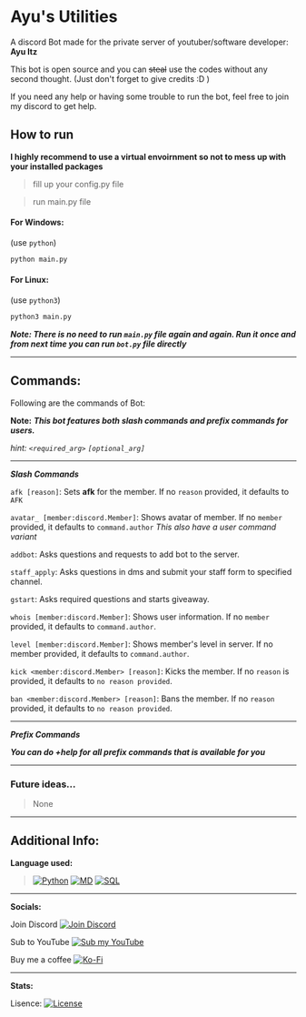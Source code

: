 # Ayu's Utilities

A discord Bot made for the private server of youtuber/software developer: **Ayu Itz**

This bot is open source and you can ~~steal~~ use the codes without any second thought. (Just don't forget to give credits :D )

If you need any help or having some trouble to run the bot, feel free to join my discord to get help.

## How to run

**I highly recommend to use a virtual envoirnment so not to mess up with your installed packages**

> fill up your config.py file

> run main.py file
#### For Windows:
(use `python`)
```sh
python main.py
```
#### For Linux:
(use `python3`)
```sh
python3 main.py
```
***Note: There is no need to run `main.py` file again and again. Run it once and from next time you can run `bot.py` file directly***

------------------------

## Commands:

Following are the commands of Bot:

**Note:** *__This bot features both slash commands and prefix commands for users.__*

*hint: `<required_arg>` `[optional_arg]`*

---
***Slash Commands***

`afk [reason]`: Sets **afk** for the member. If no `reason` provided, it defaults to `AFK`

`avatar_ [member:discord.Member]`: Shows avatar of member. If no `member` provided, it defaults to `command.author`
*This also have a user command variant*

`addbot`: Asks questions and requests to add bot to the server.

`staff_apply`: Asks questions in dms and submit your staff form to specified channel.

`gstart`: Asks required questions and starts giveaway.

`whois [member:discord.Member]`: Shows user information. If no `member` provided, it defaults to `command.author`.

`level [member:discord.Member]`: Shows member's level in server. If no member provided, it defaults to `command.author`.

`kick <member:discord.Member> [reason]`: Kicks the member. If no `reason` is provided, it defaults to `no reason provided`.

`ban <member:discord.Member> [reason]`: Bans the member. If no `reason` provided, it defaults to `no reason provided`.

---
***Prefix Commands***

***You can do +help for all prefix commands that is available for you***

---
### Future ideas...
> None

---
## Additional Info:
 
**Language used:**
    
> [![Python](https://img.shields.io/badge/Python-3776AB?style=for-the-badge&logo=python&logoColor=white)](https://python.org)
> [![MD](https://img.shields.io/badge/Markdown-000000?style=for-the-badge&logo=markdown&logoColor=white)](https://readme.so)
> [![SQL](https://img.shields.io/badge/SQLite-07405E?style=for-the-badge&logo=sqlite&logoColor=white)](https://www.sqlite.org/)

---
**Socials:**

Join Discord [![Join Discord](https://img.shields.io/badge/Discord-7289DA?style=for-the-badge&logo=discord&logoColor=white)](https://discord.com/invite/BrMtkWS8GS)

Sub to YouTube
[![Sub my YouTube](https://img.shields.io/badge/YouTube-FF0000?style=for-the-badge&logo=youtube&logoColor=white)](https://www.youtube.com/c/AyuItz)

Buy me a coffee
[![Ko-Fi](https://img.shields.io/badge/Ko--fi-F16061?style=for-the-badge&logo=ko-fi&logoColor=white)](
ko-fi.com/ayushanand20097)

---
**Stats:**

Lisence:
[![License](https://img.shields.io/github/license/ayush-py-dev/AyuUtilityRewrtie.svg)]()
